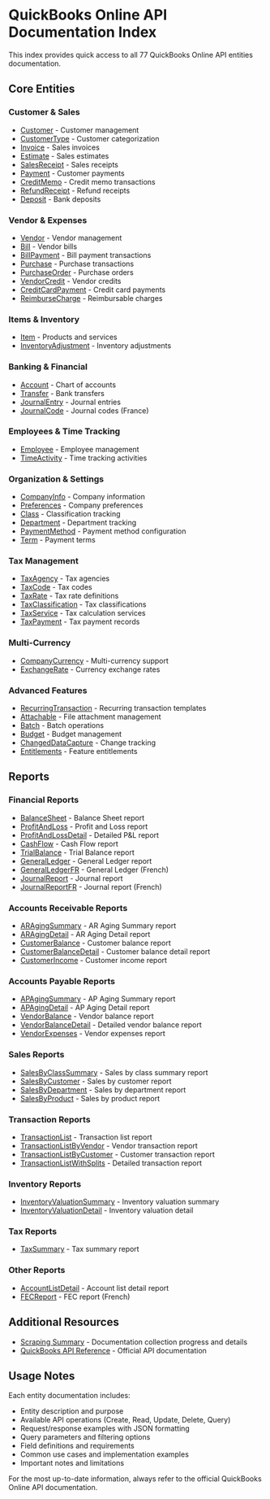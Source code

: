 # QuickBooks Online API Documentation Index

This index provides quick access to all 77 QuickBooks Online API entities documentation.

## Core Entities

### Customer & Sales
- [Customer](entities/customer.md) - Customer management
- [CustomerType](entities/customertype.md) - Customer categorization
- [Invoice](entities/invoice.md) - Sales invoices
- [Estimate](entities/estimate.md) - Sales estimates
- [SalesReceipt](entities/salesreceipt.md) - Sales receipts
- [Payment](entities/payment.md) - Customer payments
- [CreditMemo](entities/creditmemo.md) - Credit memo transactions
- [RefundReceipt](entities/refundreceipt.md) - Refund receipts
- [Deposit](entities/deposit.md) - Bank deposits

### Vendor & Expenses
- [Vendor](entities/vendor.md) - Vendor management
- [Bill](entities/bill.md) - Vendor bills
- [BillPayment](entities/billpayment.md) - Bill payment transactions
- [Purchase](entities/purchase.md) - Purchase transactions
- [PurchaseOrder](entities/purchaseorder.md) - Purchase orders
- [VendorCredit](entities/vendorcredit.md) - Vendor credits
- [CreditCardPayment](entities/creditcardpayment.md) - Credit card payments
- [ReimburseCharge](entities/reimbursecharge.md) - Reimbursable charges

### Items & Inventory
- [Item](entities/item.md) - Products and services
- [InventoryAdjustment](entities/inventoryadjustment.md) - Inventory adjustments

### Banking & Financial
- [Account](entities/account.md) - Chart of accounts
- [Transfer](entities/transfer.md) - Bank transfers
- [JournalEntry](entities/journalentry.md) - Journal entries
- [JournalCode](entities/journalcode.md) - Journal codes (France)

### Employees & Time Tracking
- [Employee](entities/employee.md) - Employee management
- [TimeActivity](entities/timeactivity.md) - Time tracking activities

### Organization & Settings
- [CompanyInfo](entities/companyinfo.md) - Company information
- [Preferences](entities/preferences.md) - Company preferences
- [Class](entities/class.md) - Classification tracking
- [Department](entities/department.md) - Department tracking
- [PaymentMethod](entities/paymentmethod.md) - Payment method configuration
- [Term](entities/term.md) - Payment terms

### Tax Management
- [TaxAgency](entities/taxagency.md) - Tax agencies
- [TaxCode](entities/taxcode.md) - Tax codes
- [TaxRate](entities/taxrate.md) - Tax rate definitions
- [TaxClassification](entities/taxclassification.md) - Tax classifications
- [TaxService](entities/taxservice.md) - Tax calculation services
- [TaxPayment](entities/taxpayment.md) - Tax payment records

### Multi-Currency
- [CompanyCurrency](entities/companycurrency.md) - Multi-currency support
- [ExchangeRate](entities/exchangerate.md) - Currency exchange rates

### Advanced Features
- [RecurringTransaction](entities/recurringtransaction.md) - Recurring transaction templates
- [Attachable](entities/attachable.md) - File attachment management
- [Batch](entities/batch.md) - Batch operations
- [Budget](entities/budget.md) - Budget management
- [ChangedDataCapture](entities/changedatacapture.md) - Change tracking
- [Entitlements](entities/entitlements.md) - Feature entitlements

## Reports

### Financial Reports
- [BalanceSheet](entities/balancesheet.md) - Balance Sheet report
- [ProfitAndLoss](entities/profitandloss.md) - Profit and Loss report
- [ProfitAndLossDetail](entities/profitandlossdetail.md) - Detailed P&L report
- [CashFlow](entities/cashflow.md) - Cash Flow report
- [TrialBalance](entities/trialbalance.md) - Trial Balance report
- [GeneralLedger](entities/generalledger.md) - General Ledger report
- [GeneralLedgerFR](entities/generalledgerfr.md) - General Ledger (French)
- [JournalReport](entities/journalreport.md) - Journal report
- [JournalReportFR](entities/journalreportfr.md) - Journal report (French)

### Accounts Receivable Reports
- [ARAgingSummary](entities/aragingsummary.md) - AR Aging Summary report
- [ARAgingDetail](entities/aragingdetail.md) - AR Aging Detail report
- [CustomerBalance](entities/customerbalance.md) - Customer balance report
- [CustomerBalanceDetail](entities/customerbalancedetail.md) - Customer balance detail report
- [CustomerIncome](entities/customerincome.md) - Customer income report

### Accounts Payable Reports
- [APAgingSummary](entities/apagingsummary.md) - AP Aging Summary report
- [APAgingDetail](entities/apagingdetail.md) - AP Aging Detail report
- [VendorBalance](entities/vendorbalance.md) - Vendor balance report
- [VendorBalanceDetail](entities/vendorbalancedetail.md) - Detailed vendor balance report
- [VendorExpenses](entities/vendorexpenses.md) - Vendor expenses report

### Sales Reports
- [SalesByClassSummary](entities/salesbyclasssummary.md) - Sales by class summary report
- [SalesByCustomer](entities/salesbycustomer.md) - Sales by customer report
- [SalesByDepartment](entities/salesbydepartment.md) - Sales by department report
- [SalesByProduct](entities/salesbyproduct.md) - Sales by product report

### Transaction Reports
- [TransactionList](entities/transactionlist.md) - Transaction list report
- [TransactionListByVendor](entities/transactionlistbyvendor.md) - Vendor transaction report
- [TransactionListByCustomer](entities/transactionlistbycustomer.md) - Customer transaction report
- [TransactionListWithSplits](entities/transactionlistwithsplits.md) - Detailed transaction report

### Inventory Reports
- [InventoryValuationSummary](entities/inventoryvaluationsummary.md) - Inventory valuation summary
- [InventoryValuationDetail](entities/inventoryvaluationdetail.md) - Inventory valuation detail

### Tax Reports
- [TaxSummary](entities/taxsummary.md) - Tax summary report

### Other Reports
- [AccountListDetail](entities/accountlistdetail.md) - Account list detail report
- [FECReport](entities/fecreport.md) - FEC report (French)

## Additional Resources

- [Scraping Summary](scraping_summary.md) - Documentation collection progress and details
- [QuickBooks API Reference](https://developer.intuit.com/app/developer/qbo/docs/api/accounting/all-entities) - Official API documentation

## Usage Notes

Each entity documentation includes:
- Entity description and purpose
- Available API operations (Create, Read, Update, Delete, Query)
- Request/response examples with JSON formatting
- Query parameters and filtering options
- Field definitions and requirements
- Common use cases and implementation examples
- Important notes and limitations

For the most up-to-date information, always refer to the official QuickBooks Online API documentation.